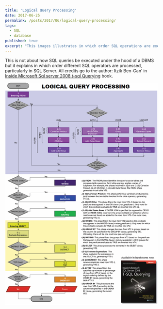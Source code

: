 ```yaml
---
title: 'Logical Query Processing'
date: 2017-06-25
permalink: /posts/2017/06/logical-query-processing/
tags:
  - SQL
  - database
published: true
excerpt: "This images illustrates in which order SQL operations are executed."
---
```

This is not about how SQL queries be executed under the hood of a DBMS but it explains in which order different SQL operators are processed, particularly in SQL Server. All credits go to the author: Itzik Ben-Gan’ in [Inside Microsoft Sql server 2008 t-sql Querying](https://www.amazon.com/Inside-Microsoft%C2%AE-SQL-Server%C2%AE-2008/dp/0735626030) book.

![](/images/logical-query-processing.png)
